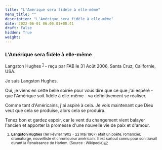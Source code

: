 ```yaml
---
title: "L'Amérique sera fidèle à elle-même"
menu_title: ""
description: "L'Amérique sera fidèle à elle-même"
date: 2022-06-01 06:00:01+00:41
draft: False
hidden: True
weight:
---
```

### L'Amérique sera fidèle à elle-même

Langston Hughes <sup id="a1">[1](#f1)</sup> - reçu par FAB le 31 Août 2006, Santa Cruz, Californie, USA.

Je suis Langston Hughes.

Oui, je viens en cette belle soirée pour vous dire que ce que j'ai espéré - que l'Amérique soit fidèle à elle-même - va définitivement se réaliser.

Comme tant d'Américains, j'ai aspiré à cela. Je vois maintenant que Dieu veut que cela se produise, alors cela se produira.

Tenez bon et gardez espoir, car le vent du changement vient balayer l'ancien et apporter la promesse d'une nouvelle vie de paix et d'amour.
<small>

1. <large id="f1"> **Langston Hughes** (1er Février 1902 - 22 Mai 1967) était un poète, romancier, dramaturge, nouvelliste et chroniqueur américain. Il est surtout connu pour son travail durant la Renaissance de Harlem. (Source : Wikipedia)[↩](#a1)
